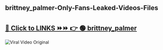 
 ## brittney_palmer-Only-Fans-Leaked-Videos-Files

# <h2><a href="https://mediaupload.pro?brittney_palmer">🔗 Click to LINKS ⏩⏩ 👉 🟢 brittney_palmer </a></h2>

<a href="https://mediaupload.pro?brittney_palmer" rel="nofollow" data-target="animated-image.originalLink"><img src="https://i.ibb.co.com/xMMVF88/686577567.gif" alt="Viral Video Original" style="max-width: 100%; display: inline-block;" data-target="animated-image.originalImage"></a>